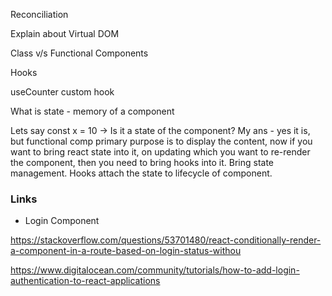 Reconciliation

Explain about Virtual DOM

Class v/s Functional Components

Hooks

useCounter custom hook

What is state - memory of a component


Lets say const x = 10 -> Is it a state of the component?
My ans - yes it is, but functional comp primary purpose is to display the  content, now if you want to bring react state into it, on updating which you want to re-render the component, then you need to bring hooks into it.  Bring state management. Hooks attach the state to lifecycle of component. 


### Links

* Login Component

https://stackoverflow.com/questions/53701480/react-conditionally-render-a-component-in-a-route-based-on-login-status-withou

https://www.digitalocean.com/community/tutorials/how-to-add-login-authentication-to-react-applications
